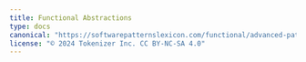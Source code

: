 ```yaml
---
title: Functional Abstractions
type: docs
canonical: "https://softwarepatternslexicon.com/functional/advanced-patterns/functional-abstractions"
license: "© 2024 Tokenizer Inc. CC BY-NC-SA 4.0"
---
```

